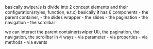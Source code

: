
basically swiperJs is divide into 2 concept elements and their configuration(styles, function, e.t.c)
basically it has 6 components 
    - the parent container, 
    - the slides wrapper
    - the slides
    - the pagination
    - the navigation
    - the scrollbar

we can interact the parent container(swiper UI), the pagination, the navigation, the scrollbar in 4 ways
    - via parameter
    - via properties
    - via methods
    - via events